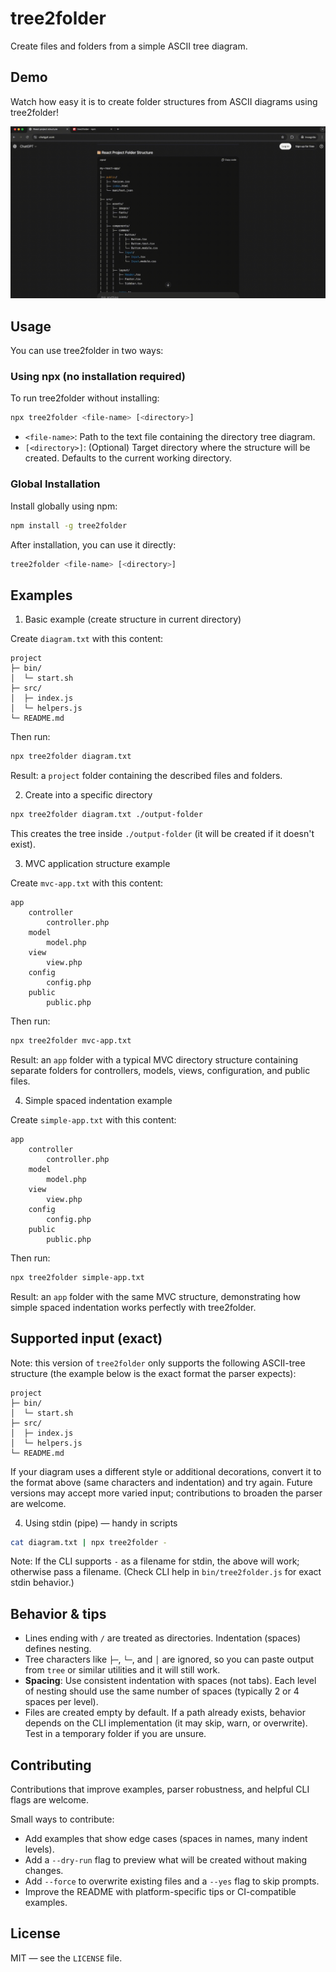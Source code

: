 # tree2folder

Create files and folders from a simple ASCII tree diagram.

Demo
----

Watch how easy it is to create folder structures from ASCII diagrams using tree2folder!

![tree2folder demo](./assets/demo.gif)


Usage
-----

You can use tree2folder in two ways:

### Using npx (no installation required)

To run tree2folder without installing:

```bash
npx tree2folder <file-name> [<directory>]
```

- `<file-name>`: Path to the text file containing the directory tree diagram.
- `[<directory>]`: (Optional) Target directory where the structure will be created. Defaults to the current working directory.

### Global Installation

Install globally using npm:

```bash
npm install -g tree2folder
```

After installation, you can use it directly:

```bash
tree2folder <file-name> [<directory>]
```

Examples
--------

1) Basic example (create structure in current directory)

Create `diagram.txt` with this content:

```text
project
├─ bin/
│  └─ start.sh
├─ src/
│  ├─ index.js
│  └─ helpers.js
└─ README.md
```

Then run:

```bash
npx tree2folder diagram.txt
```

Result: a `project` folder containing the described files and folders.

2) Create into a specific directory

```bash
npx tree2folder diagram.txt ./output-folder
```

This creates the tree inside `./output-folder` (it will be created if it doesn't exist).

3) MVC application structure example

Create `mvc-app.txt` with this content:

```text
app
    controller
        controller.php
    model
        model.php
    view
        view.php
    config
        config.php
    public
        public.php
```

Then run:

```bash
npx tree2folder mvc-app.txt
```

Result: an `app` folder with a typical MVC directory structure containing separate folders for controllers, models, views, configuration, and public files.

4) Simple spaced indentation example

Create `simple-app.txt` with this content:

```text
app
    controller
        controller.php
    model
        model.php
    view
        view.php
    config
        config.php
    public
        public.php
```

Then run:

```bash
npx tree2folder simple-app.txt
```

Result: an `app` folder with the same MVC structure, demonstrating how simple spaced indentation works perfectly with tree2folder.


Supported input (exact)
-----------------------

Note: this version of `tree2folder` only supports the following ASCII-tree structure (the example below is the exact format the parser expects):

```text
project
├─ bin/
│  └─ start.sh
├─ src/
│  ├─ index.js
│  └─ helpers.js
└─ README.md
```

If your diagram uses a different style or additional decorations, convert it to the format above (same characters and indentation) and try again. Future versions may accept more varied input; contributions to broaden the parser are welcome.

4) Using stdin (pipe) — handy in scripts

```bash
cat diagram.txt | npx tree2folder -
```

Note: If the CLI supports `-` as a filename for stdin, the above will work; otherwise pass a filename. (Check CLI help in `bin/tree2folder.js` for exact stdin behavior.)

Behavior & tips
---------------

- Lines ending with `/` are treated as directories. Indentation (spaces) defines nesting.
- Tree characters like `├─`, `└─`, and `│` are ignored, so you can paste output from `tree` or similar utilities and it will still work.
- **Spacing**: Use consistent indentation with spaces (not tabs). Each level of nesting should use the same number of spaces (typically 2 or 4 spaces per level).
- Files are created empty by default. If a path already exists, behavior depends on the CLI implementation (it may skip, warn, or overwrite). Test in a temporary folder if you are unsure.

Contributing
------------

Contributions that improve examples, parser robustness, and helpful CLI flags are welcome.

Small ways to contribute:

- Add examples that show edge cases (spaces in names, many indent levels).
- Add a `--dry-run` flag to preview what will be created without making changes.
- Add `--force` to overwrite existing files and a `--yes` flag to skip prompts.
- Improve the README with platform-specific tips or CI-compatible examples.

License
-------

MIT — see the `LICENSE` file.
